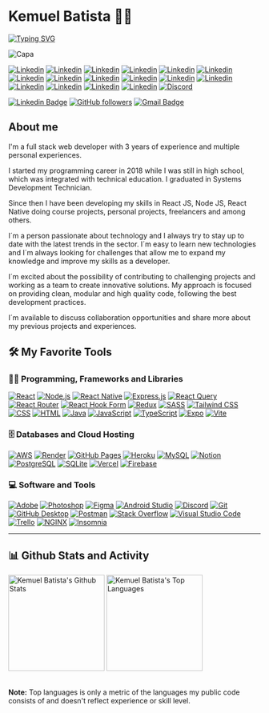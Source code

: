 # Kemuel Batista 👨‍💻

[![Typing SVG](https://readme-typing-svg.demolab.com?font=Poppins&weight=600&size=40&pause=1000&center=true&width=1260&height=64&lines=Full-stack+web+and+app+developer;Always+learning+new+things;Experienced+UI%2FUX+Designer;3%2B+years+of+coding+experience)](https://git.io/typing-svg)

![Capa](https://github.com/Kemuel-Batista/Kemuel-Batista/assets/62821098/2cf2d7a2-2fb4-4a99-ad85-2691bef9cbf0)

<a target="_blank" href="#"><img alt="Linkedin" src="https://skillicons.dev/icons?i=react"></a>
<a target="_blank" href="#"><img alt="Linkedin" src="https://skillicons.dev/icons?i=nodejs"></a>
<a target="_blank" href="#"><img alt="Linkedin" src="https://skillicons.dev/icons?i=js"></a>
<a target="_blank" href="#"><img alt="Linkedin" src="https://skillicons.dev/icons?i=ts"></a>
<a target="_blank" href="#"><img alt="Linkedin" src="https://skillicons.dev/icons?i=prisma"></a>
<a target="_blank" href="https://www.linkedin.com/in/kemuel-batista-141970151/"><img alt="Linkedin" src="https://skillicons.dev/icons?i=linkedin"></a>
<a target="_blank" href="#"><img alt="Linkedin" src="https://skillicons.dev/icons?i=vscode"></a>
<a target="_blank" href="#"><img alt="Linkedin" src="https://skillicons.dev/icons?i=github"></a>
<a target="_blank" href="#"><img alt="Linkedin" src="https://skillicons.dev/icons?i=aws"></a>
<a target="_blank" href="#"><img alt="Linkedin" src="https://skillicons.dev/icons?i=gcp"></a>
<a target="_blank" href="#"><img alt="Linkedin" src="https://skillicons.dev/icons?i=heroku"></a>
<a target="_blank" href="#"><img alt="Linkedin" src="https://skillicons.dev/icons?i=linux"></a>
<a target="_blank" href="#"><img alt="Linkedin" src="https://skillicons.dev/icons?i=nginx"></a>
<a target="_blank" href="#"><img alt="Linkedin" src="https://skillicons.dev/icons?i=postgres"></a>
<a target="_blank" href="#"><img alt="Linkedin" src="https://skillicons.dev/icons?i=pr"></a>
<a target="_blank" href="#"><img alt="Linkedin" src="https://skillicons.dev/icons?i=figma"></a>
<a href="#"><img alt="Discord" src="https://skillicons.dev/icons?i=discord"></a>

[![Linkedin Badge](https://img.shields.io/badge/kemuelbatista-blue?style=flat-square&logo=Linkedin&logoColor=white&link=https://www.linkedin.com/in/kemuel-batista-141970151/)](https://www.linkedin.com/in/kemuel-batista-141970151/) 
[![GitHub followers](https://img.shields.io/github/followers/Kemuel-Batista?label=Follow&style=social)](https://github.com/Kemuel-Batista/?tab=follow)
[![Gmail Badge](https://img.shields.io/badge/-kemuellima20@gmail.com-c14438?style=flat-square&logo=Gmail&logoColor=white&link=mailto:sakshamtaneja7861@gmail.com)](mailto:kemuellima20@gmail.com)

## About me

I'm a full stack web developer with 3 years of experience and multiple personal experiences.

I started my programming career in 2018 while I was still in high school, which was integrated with technical education. I graduated in Systems Development Technician.

Since then I have been developing my skills in React JS, Node JS, React Native doing course projects, personal projects, freelancers and among others.

I´m a person passionate about technology and I always try to stay up to date with the latest trends in the sector. I´m easy to learn new technologies and I´m always looking for challenges that allow me to expand my knowledge and improve my skills as a developer.

I´m excited about the possibility of contributing to challenging projects and working as a team to create innovative solutions. My approach is focused on providing clean, modular and high quality code, following the best development practices.

I´m available to discuss collaboration opportunities and share more about my previous projects and experiences.

## 🛠️ My Favorite Tools
  <!-- Some badges are from https://github.com/Ileriayo/markdown-badges -->

  <h3>👨‍💻 Programming, Frameworks and Libraries</h3>

  <p>
      <a href="#"><img alt="React" src="https://img.shields.io/badge/react-%2320232a.svg?style=for-the-badge&logo=react&logoColor=%2361DAFB"></a>
      <a href="#"><img alt="Node.js" src="https://img.shields.io/badge/node.js-6DA55F?style=for-the-badge&logo=node.js&logoColor=white"></a>
      <a href="#"><img alt="React Native" src="https://img.shields.io/badge/react_native-%2320232a.svg?style=for-the-badge&logo=react&logoColor=%2361DAFB"></a>
      <a href="#"><img alt="Express.js" src="https://img.shields.io/badge/express.js-%23404d59.svg?style=for-the-badge&logo=express&logoColor=%2361DAFB"></a>
      <a href="#"><img alt="React Query" src="https://img.shields.io/badge/-React%20Query-FF4154?style=for-the-badge&logo=react%20query&logoColor=white"></a>
      <a href="#"><img alt="React Router" src="https://img.shields.io/badge/React_Router-CA4245?style=for-the-badge&logo=react-router&logoColor=white"></a>
      <a href="#"><img alt="React Hook Form" src="https://img.shields.io/badge/React%20Hook%20Form-%23EC5990.svg?style=for-the-badge&logo=reacthookform&logoColor=white"></a>
      <a href="#"><img alt="Redux" src="https://img.shields.io/badge/redux-%23593d88.svg?style=for-the-badge&logo=redux&logoColor=white"></a>
      <a href="#"><img alt="SASS" src="https://img.shields.io/badge/SASS-hotpink.svg?style=for-the-badge&logo=SASS&logoColor=white"></a>
      <a href="#"><img alt="Tailwind CSS" src="https://img.shields.io/badge/tailwindcss-%2338B2AC.svg?style=for-the-badge&logo=tailwind-css&logoColor=white"></a>
      <a href="#"><img alt="CSS" src="https://img.shields.io/badge/css3-%231572B6.svg?style=for-the-badge&logo=css3&logoColor=white"></a>
      <a href="#"><img alt="HTML" src="https://img.shields.io/badge/html5-%23E34F26.svg?style=for-the-badge&logo=html5&logoColor=white"></a>
      <a href="#"><img alt="Java" src="https://img.shields.io/badge/java-%23ED8B00.svg?style=for-the-badge&logo=openjdk&logoColor=white"></a>
      <a href="#"><img alt="JavaScript" src="https://img.shields.io/badge/javascript-%23323330.svg?style=for-the-badge&logo=javascript&logoColor=%23F7DF1E"></a>
      <a href="#"><img alt="TypeScript" src="https://img.shields.io/badge/typescript-%23007ACC.svg?style=for-the-badge&logo=typescript&logoColor=white"></a>
      <a href="#"><img alt="Expo" src="https://img.shields.io/badge/expo-1C1E24?style=for-the-badge&logo=expo&logoColor=#D04A37"></a>
      <a href="#"><img alt="Vite" src="https://img.shields.io/badge/vite-%23646CFF.svg?style=for-the-badge&logo=vite&logoColor=white"></a>
  </p>

  <h3>🗄️ Databases and Cloud Hosting</h3>
  
  <p>
      <a href="#"><img alt="AWS" src="https://img.shields.io/badge/AWS-%23FF9900.svg?style=for-the-badge&logo=amazon-aws&logoColor=white"></a>
      <a href="#"><img alt="Render" src="https://img.shields.io/badge/Render-%46E3B7.svg?style=for-the-badge&logo=render&logoColor=white"></a>
      <a href="#"><img alt="GitHub Pages" src="https://img.shields.io/badge/github%20pages-121013?style=for-the-badge&logo=github&logoColor=white"></a>
      <a href="#"><img alt="Heroku" src="https://img.shields.io/badge/heroku-%23430098.svg?style=for-the-badge&logo=heroku&logoColor=white"></a>
      <a href="#"><img alt="MySQL" src="https://img.shields.io/badge/mysql-%2300f.svg?style=for-the-badge&logo=mysql&logoColor=white"></a>
      <a href="#"><img alt="Notion" src="https://img.shields.io/badge/Notion-%23000000.svg?style=for-the-badge&logo=notion&logoColor=white"></a>
      <a href="#"><img alt="PostgreSQL" src="https://img.shields.io/badge/postgres-%23316192.svg?style=for-the-badge&logo=postgresql&logoColor=white"></a>
      <a href="#"><img alt="SQLite" src="https://img.shields.io/badge/sqlite-%2307405e.svg?style=for-the-badge&logo=sqlite&logoColor=white"></a>
      <a href="#"><img alt="Vercel" src="https://img.shields.io/badge/vercel-%23000000.svg?style=for-the-badge&logo=vercel&logoColor=white"></a>
      <a href="#"><img alt="Firebase" src="https://img.shields.io/badge/firebase-%23039BE5.svg?style=for-the-badge&logo=firebase"></a>
  </p>

  <h3>💻 Software and Tools</h3>

  <p>
      <a href="#"><img alt="Adobe" src="https://img.shields.io/badge/adobe-%23FF0000.svg?style=for-the-badge&logo=adobe&logoColor=white"></a>
      <a href="#"><img alt="Photoshop" src="https://img.shields.io/badge/adobe%20photoshop-%2331A8FF.svg?style=for-the-badge&logo=adobe%20photoshop&logoColor=white"></a>
      <a href="#"><img alt="Figma" src="https://img.shields.io/badge/figma-%23F24E1E.svg?style=for-the-badge&logo=figma&logoColor=white"></a>
      <a href="#"><img alt="Android Studio" src="https://img.shields.io/badge/Android%20Studio-3DDC84.svg?style=for-the-badge&logo=android-studio&logoColor=white"></a>
      <a href="#"><img alt="Discord" src="https://img.shields.io/badge/Discord-%235865F2.svg?style=for-the-badge&logo=discord&logoColor=white"></a>
      <a href="#"><img alt="Git" src="https://img.shields.io/badge/git-%23F05033.svg?style=for-the-badge&logo=git&logoColor=white"></a>
      <a href="#"><img alt="GitHub Desktop" src="https://img.shields.io/badge/github-%23121011.svg?style=for-the-badge&logo=github&logoColor=white"></a>
      <a href="#"><img alt="Postman" src="https://img.shields.io/badge/Postman-FF6C37?logo=postman&logoColor=white"></a>
      <a href="#"><img alt="Stack Overflow" src="https://img.shields.io/badge/-Stackoverflow-FE7A16?style=for-the-badge&logo=stack-overflow&logoColor=white"></a>
      <a href="#"><img alt="Visual Studio Code" src="https://img.shields.io/badge/Visual%20Studio%20Code-0078d7.svg?style=for-the-badge&logo=visual-studio-code&logoColor=white"></a>
      <a href="#"><img alt="Trello" src="https://img.shields.io/badge/Trello-%23026AA7.svg?style=for-the-badge&logo=Trello&logoColor=white"></a>
      <a href="#"><img alt="NGINX" src="https://img.shields.io/badge/nginx-%23009639.svg?style=for-the-badge&logo=nginx&logoColor=white"></a>
      <a href="#"><img alt="Insomnia" src="https://img.shields.io/badge/Insomnia-black?style=for-the-badge&logo=insomnia&logoColor=5849BE"></a>
  </p>
<hr/>

## 📊 Github Stats and Activity

<div>
<img alt="Kemuel Batista's Github Stats" src="https://denvercoder1-github-readme-stats.vercel.app/api/?username=Kemuel-Batista&show_icons=true&include_all_commits=true&count_private=true&theme=react&hide_border=true&bg_color=1F222E&title_color=F85D7F&icon_color=F8D866%22%20height=%22192px" height="192px"/>

<img alt="Kemuel Batista's Top Languages" src="https://denvercoder1-github-readme-stats.vercel.app/api/top-langs/?username=Kemuel-Batista&langs_count=8&layout=compact&theme=react&hide_border=true&bg_color=1F222E&title_color=F85D7F&icon_color=F8D866&hide=Jupyter%20Notebook,Roff" height="192px"/>
</div>
<br/>

  <b>Note:</b> Top languages is only a metric of the languages my public code consists of and doesn't reflect experience or skill level.
